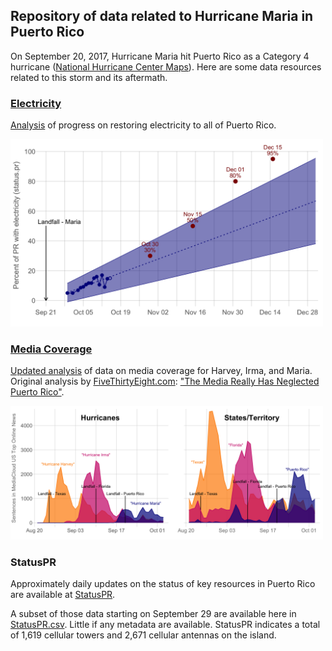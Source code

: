 ## Repository of data related to Hurricane Maria in Puerto Rico

On September 20, 2017, Hurricane Maria hit Puerto Rico as a Category 4 hurricane ([National Hurricane Center Maps](http://www.nhc.noaa.gov/archive/2017/MARIA_graphics.php)). Here are some data resources related to this storm and its aftermath.

### [Electricity](Electricity.md)
[Analysis](Electricity.md) of progress on restoring electricity to all of Puerto Rico.

<img alt="Electricity Puerto Rico" src="figs/Electricity.png" width="500" />

### [Media Coverage](MediaAnalysis.md)
[Updated analysis](MediaAnalysis.md) of data on media coverage for Harvey, Irma, and Maria. Original analysis by [FiveThirtyEight.com](http://fivethirtyeight.com/): ["The Media Really Has Neglected Puerto Rico"](https://fivethirtyeight.com/features/the-media-really-has-neglected-puerto-rico/).

<img alt="MediaCloud US Top Online News" src="figs/MediaCloud.png" width="500" />

### StatusPR
Approximately daily updates on the status of key resources in Puerto Rico are available at [StatusPR](http://status.pr/).

A subset of those data starting on September 29 are available here in [StatusPR.csv](data/StatusPR.csv). Little if any metadata are available. 
StatusPR indicates a total of 1,619 cellular towers and 2,671 cellular antennas on the island.

